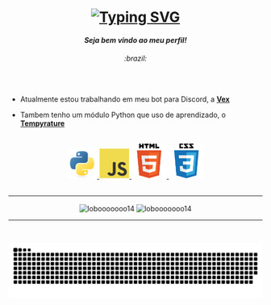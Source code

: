 <h1 align="center">
  <a href="https://git.io/typing-svg"><img src="https://readme-typing-svg.demolab.com?font=Montserrat&weight=450&size=30&pause=2000&color=C9DFD9D9&center=true&vCenter=true&width=435&lines=%F0%9F%91%8B+Ol%C3%A1%2C+eu+sou+o+Lobo+%F0%9F%90%BA;%F0%9F%91%8B+Ol%C3%A1%2C+eu+sou+o+Bolo+%F0%9F%8D%B0" alt="Typing SVG" /></a>
</h1>

<h4 align="center">
  <i>Seja bem vindo ao meu perfil!</i>
</h4>

<h6 align="center">
  <i>:brazil:</i>
</h4>

<br>

<ul>
  <li>
    <p>Atualmente estou trabalhando em meu bot para Discord, a <a href="https://github.com/BotVex/Vex.py"><b>Vex</b></a>
  </li>
  <li>
    <p>Tambem tenho um módulo Python que uso de aprendizado, o <a href="https://github.com/Lobooooooo14/tempyrature"><b>Tempyrature</b></a>
  </li>
</ul>

<br>

<div style="display: inline_block">
  <div align="center">
    <div align="center">
        <a href="https://www.python.org" target="_blank" rel="noreferrer">
          <img src="https://raw.githubusercontent.com/devicons/devicon/master/icons/python/python-original.svg" alt="python" width="60" height="60" title="Python"/>
        </a>
        <a href="https://developer.mozilla.org/en-US/docs/Web/JavaScript" target="_blank" rel="noreferrer">
          <img src="https://raw.githubusercontent.com/devicons/devicon/master/icons/javascript/javascript-original.svg" alt="javascript" width="60" height="60" title="Javascript"/>
        </a>
        <a href="https://www.w3.org/html/" target="_blank" rel="noreferrer">
          <img src="https://raw.githubusercontent.com/devicons/devicon/master/icons/html5/html5-original-wordmark.svg" alt="html5" width="70" height="70" title="HTML"/>
        </a>
        <a href="https://www.w3schools.com/css/" target="_blank" rel="noreferrer">
          <img src="https://raw.githubusercontent.com/devicons/devicon/master/icons/css3/css3-original-wordmark.svg" alt="css3" width="70" height="70" title="CSS"/>
        </a>
    </div>
  </div>
</div>

<br>

<hr>

<p align="center">
  <img align="center" src="github-readme-stats.vercel.app/api/top-langs?username=lobooooooo14&show_icons=true&theme=dark&title_color=ffffff&text_color=dbdbdb&bg_color=0d1117&hide_border=true&locale=en&layout=compact" alt="lobooooooo14">
  <img align="center" src="github-readme-stats.vercel.app/api?username=lobooooooo14&show_icons=true&theme=dark&title_color=ffffff&text_color=dbdbdb&bg_color=0d1117&hide_border=true&locale=en" alt="lobooooooo14">

<br>

<hr>

<br>

![Snake animation](https://github.com/Lobooooooo14/Lobooooooo14/blob/output/github-contribution-grid-snake.svg)
